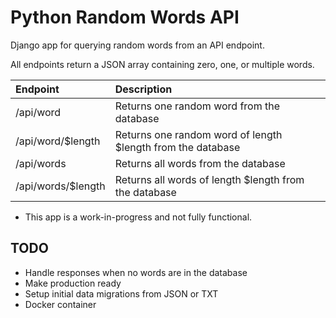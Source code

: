 # Python Random Words API

Django app for querying random words from an API endpoint.

All endpoints return a JSON array containing zero, one, or multiple words.

| Endpoint           | Description |
| :----------------- | :------------------------- |
| /api/word          | Returns one random word from the database |
| /api/word/$length  | Returns one random word of length $length from the database   |
| /api/words         | Returns all words from the database   |
| /api/words/$length | Returns all words of length $length from the database   |

* This app is a work-in-progress and not fully functional.

## TODO

- Handle responses when no words are in the database
- Make production ready
- Setup initial data migrations from JSON or TXT
- Docker container
